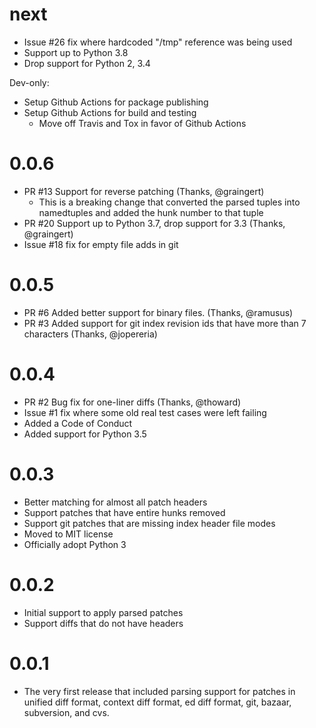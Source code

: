 # next

- Issue #26 fix where hardcoded "/tmp" reference was being used
- Support up to Python 3.8
- Drop support for Python 2, 3.4

Dev-only:

- Setup Github Actions for package publishing
- Setup Github Actions for build and testing
  - Move off Travis and Tox in favor of Github Actions

# 0.0.6

- PR #13 Support for reverse patching (Thanks, @graingert)
  - This is a breaking change that converted the parsed tuples into
    namedtuples and added the hunk number to that tuple
- PR #20 Support up to Python 3.7, drop support for 3.3 (Thanks, @graingert)
- Issue #18 fix for empty file adds in git

# 0.0.5

- PR #6 Added better support for binary files. (Thanks, @ramusus)
- PR #3 Added support for git index revision ids that have more than 7 characters (Thanks, @jopereria)

# 0.0.4

- PR #2 Bug fix for one-liner diffs (Thanks, @thoward)
- Issue #1 fix where some old real test cases were left failing
- Added a Code of Conduct
- Added support for Python 3.5

# 0.0.3

- Better matching for almost all patch headers
- Support patches that have entire hunks removed
- Support git patches that are missing index header file modes
- Moved to MIT license
- Officially adopt Python 3

# 0.0.2

- Initial support to apply parsed patches
- Support diffs that do not have headers

# 0.0.1

- The very first release that included parsing support for patches in unified
  diff format, context diff format, ed diff format, git, bazaar, subversion,
  and cvs.
